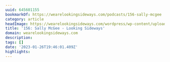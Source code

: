 ```yaml
---
uuid: 645601155
bookmarkOf: https://wearelookingsideways.com/podcasts/156-sally-mcgee
category: article
headImage: https://wearelookingsideways.com/wordpress/wp-content/uploads/2021/06/WhatsApp-Image-2021-06-06-at-23.24.29.jpeg
title: '156: Sally McGee - Looking Sideways'
domain: wearelookingsideways.com
description: 
tags: []
date: '2023-01-26T19:46:01.409Z'
highlights: 
---
```



